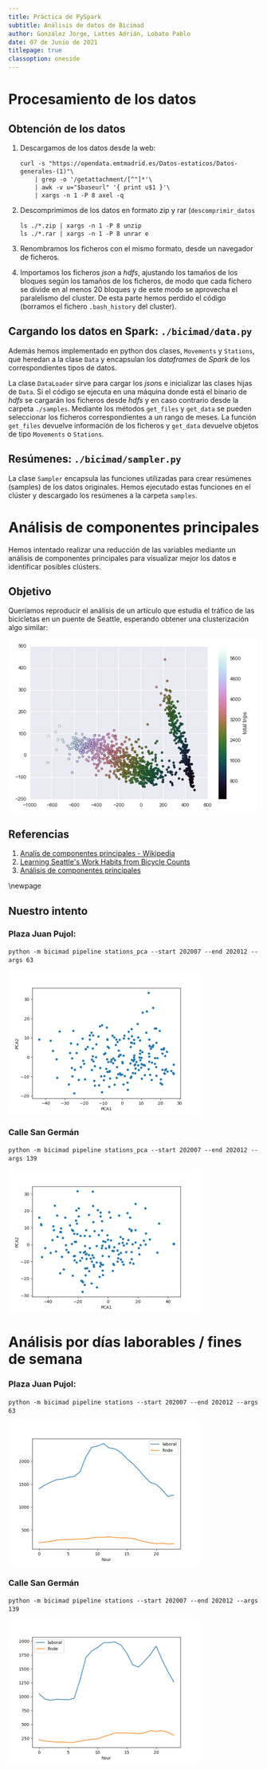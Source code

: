 ```yaml
---
title: Práctica de PySpark
subtitle: Análisis de datos de Bicimad
author: González Jorge, Lattes Adrián, Lobato Pablo
date: 07 de Junio de 2021
titlepage: true
classoption: oneside
---
```


# Procesamiento de los datos

## Obtención de los datos

1. Descargamos de los datos desde la web:

    ```
    curl -s "https://opendata.emtmadrid.es/Datos-estaticos/Datos-generales-(1)"\
        | grep -o '/getattachment/[^"]*'\
        | awk -v u="$baseurl" '{ print u$1 }'\
        | xargs -n 1 -P 8 axel -q
    ```

2. Descomprimimos de los datos en formato zip y rar (`descomprimir_datos`

    ```
    ls ./*.zip | xargs -n 1 -P 8 unzip
    ls ./*.rar | xargs -n 1 -P 8 unrar e
    ```

3. Renombramos los ficheros con el mismo formato, desde un navegador de ficheros.
4. Importamos los ficheros *json* a *hdfs*, ajustando los tamaños de los bloques
   según los tamaños de los ficheros, de modo que cada fichero se divide en al
   menos 20 bloques y de este modo se aprovecha el paralelismo del cluster. De
   esta parte hemos perdido el código (borramos el fichero `.bash_history` del
   cluster).

## Cargando los datos en Spark: `./bicimad/data.py`

Además hemos implementado en python dos clases, `Movements` y `Stations`, que
heredan a la clase `Data` y encapsulan los *dataframes* de *Spark* de los
correspondientes tipos de datos.

La clase `DataLoader` sirve para cargar los *json*s e inicializar las clases
hijas de `Data`. Si el código se ejecuta en una máquina donde está el binario de
*hdfs* se cargarán los ficheros desde *hdfs* y en caso contrario desde la
carpeta `./samples`. Mediante los métodos `get_files` y `get_data` se pueden
seleccionar los ficheros correspondientes a un rango de meses. La función
`get_files` devuelve información de los ficheros y `get_data` devuelve objetos
de tipo `Movements` o `Stations`.

## Resúmenes: `./bicimad/sampler.py`

La clase `Sampler` encapsula las funciones utilizadas para crear resúmenes
(samples) de los datos originales. Hemos ejecutado estas funciones en el clúster
y descargado los resúmenes a la carpeta `samples`.


# Análisis de componentes principales

Hemos intentado realizar una reducción de las variables mediante un análisis de
componentes principales para visualizar mejor los datos e identificar posibles
clústers.

## Objetivo

Queríamos reproducir el análisis de un artículo que estudia el tráfico de las
bicicletas en un puente de Seattle, esperando obtener una clusterización
algo similar:

![](./out/objetivo.png)

## Referencias
1. [Analís de componentes principales - Wikipedia](https://ast.wikipedia.org/wiki/Anal%C3%ADs_de_componentes_principales)
2. [Learning Seattle's Work Habits from Bicycle Counts](https://jakevdp.github.io/blog/2015/07/23/learning-seattles-work-habits-from-bicycle-counts/)
3. [Análisis de componentes principales](https://en.wikipedia.org/wiki/Principal_component_analysis)

\newpage

## Nuestro intento

### Plaza Juan Pujol:

`python -m bicimad pipeline stations_pca --start 202007 --end 202012 --args 63`

![](./out/station_63_PCA_202007_202012_small.png)

### Calle San Germán

`python -m bicimad pipeline stations_pca --start 202007 --end 202012 --args 139`

![](./out/station_139_PCA_202007_202012_small.png)


# Análisis por días laborables / fines de semana

### Plaza Juan Pujol:

`python -m bicimad pipeline stations --start 202007 --end 202012 --args 63`

![](./out/station_63_stations_202007_202012_small.png)

### Calle San Germán

`python -m bicimad pipeline stations --start 202007 --end 202012 --args 139`

![](./out/station_139_stations_202007_202012_small.png)
